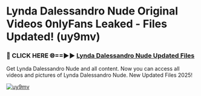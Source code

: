 # Lynda Dalessandro Nude Original Videos 0nlyFans Leaked - Files Updated! (uy9mv)

<h3>🔴 CLICK HERE 🌐==►► <a href="https://tinyurl.com/yrmya6cz" rel="nofollow">Lynda Dalessandro Nude Updated Files</a></h3>

Get Lynda Dalessandro Nude and all content. Now you can access all videos and pictures of Lynda Dalessandro Nude. New Updated Files 2025!

[![uy9mv](https://i.imgur.com/FMdXYCs.gif)](https://tinyurl.com/yrmya6cz)
